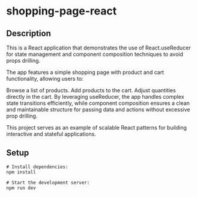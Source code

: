 # shopping-page-react

## Description

This is a React application that demonstrates the use of React.useReducer for state management and component composition techniques to avoid props drilling.

The app features a simple shopping page with product and cart functionality, allowing users to:

Browse a list of products.
Add products to the cart.
Adjust quantities directly in the cart.
By leveraging useReducer, the app handles complex state transitions efficiently, while component composition ensures a clean and maintainable structure for passing data and actions without excessive prop drilling.

This project serves as an example of scalable React patterns for building interactive and stateful applications.

## Setup

```
# Install dependencies:
npm install

# Start the development server:
npm run dev
```
